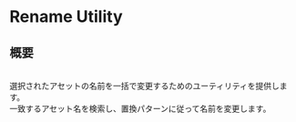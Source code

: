 # Rename Utility

## 概要
<br />選択されたアセットの名前を一括で変更するためのユーティリティを提供します。
<br />一致するアセット名を検索し、置換パターンに従って名前を変更します。
